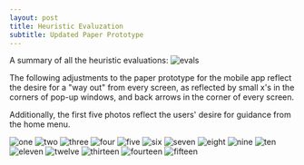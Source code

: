 ```yaml
---
layout: post
title: Heuristic Evaluzation
subtitle: Updated Paper Prototype
---
```


A summary of all the heuristic evaluations:
![evals](/img/evals.png)

The following adjustments to the paper prototype for the mobile app reflect the desire for a "way out" from every screen, as reflected by small x's in the corners of pop-up windows, and back arrows in the corner of every screen.

Additionally, the first five photos reflect the users' desire for guidance from the home menu.

![one](/img/paper1.JPG)
![two](/img/paper2.JPG)
![three](/img/paper3.JPG)
![four](/img/paper4.JPG)
![five](/img/paper5.JPG)
![six](/img/paper6.JPG)
![seven](/img/paper7.JPG)
![eight](/img/paper8.JPG)
![nine](/img/paper9.JPG)
![ten](/img/paper10.JPG)
![eleven](/img/paper11.JPG)
![twelve](/img/paper12.JPG)
![thirteen](/img/paper13.JPG)
![fourteen](/img/paper14.JPG)
![fifteen](/img/paper15.JPG)
